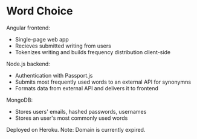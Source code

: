 # Word Choice

Angular frontend:
* Single-page web app
* Recieves submitted writing from users
* Tokenizes writing and builds frequency distribution client-side

Node.js backend:
* Authentication with Passport.js
* Submits most frequently used words to an external API for synonymns
* Formats data from external API and delivers it to frontend

MongoDB:
* Stores users' emails, hashed passwords, usernames
* Stores an user's most commonly used words

Deployed on Heroku.
Note: Domain is currently expired.
